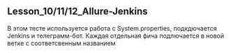 ## Lesson_10/11/12_Allure-Jenkins



В этом тесте используется работа с System.properties, подкдючается Jenkins и телеграмм-бот.
Каждая отдельная фича подлючается в новой ветке с соответсвенным названием
